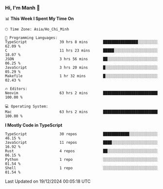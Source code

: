 ### Hi, I'm Manh 👋

<!--START_SECTION:waka-->
📊 **This Week I Spent My Time On** 

```text
🕑︎ Time Zone: Asia/Ho_Chi_Minh

💬 Programming Languages: 
TypeScript               39 hrs 8 mins       ████████████████░░░░░░░░░   62.09 % 
C                        11 hrs 23 mins      █████░░░░░░░░░░░░░░░░░░░░   18.07 % 
JSON                     3 hrs 56 mins       ██░░░░░░░░░░░░░░░░░░░░░░░   06.25 % 
JavaScript               3 hrs 20 mins       █░░░░░░░░░░░░░░░░░░░░░░░░   05.29 % 
Makefile                 1 hr 32 mins        █░░░░░░░░░░░░░░░░░░░░░░░░   02.43 % 

🔥 Editors: 
Neovim                   63 hrs 2 mins       █████████████████████████   100.00 % 

💻 Operating System: 
Mac                      63 hrs 2 mins       █████████████████████████   100.00 % 
```

**I Mostly Code in TypeScript** 

```text
TypeScript               30 repos            ████████████░░░░░░░░░░░░░   46.15 % 
JavaScript               11 repos            ████░░░░░░░░░░░░░░░░░░░░░   16.92 % 
Rust                     4 repos             ██░░░░░░░░░░░░░░░░░░░░░░░   06.15 % 
Python                   1 repo              ░░░░░░░░░░░░░░░░░░░░░░░░░   01.54 % 
Shell                    1 repo              ░░░░░░░░░░░░░░░░░░░░░░░░░   01.54 % 
```




 Last Updated on 19/12/2024 00:05:18 UTC
<!--END_SECTION:waka-->
